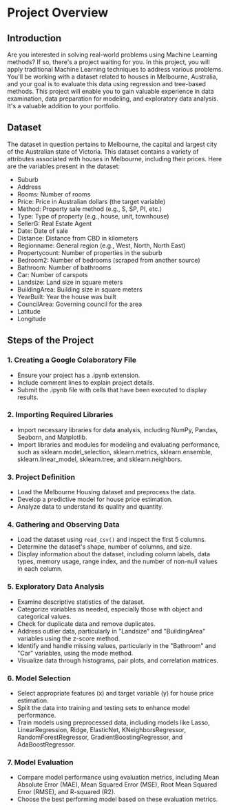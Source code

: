 # Project Overview

## Introduction

Are you interested in solving real-world problems using Machine Learning methods? If so, there's a project waiting for you. In this project, you will apply traditional Machine Learning techniques to address various problems. You'll be working with a dataset related to houses in Melbourne, Australia, and your goal is to evaluate this data using regression and tree-based methods. This project will enable you to gain valuable experience in data examination, data preparation for modeling, and exploratory data analysis. It's a valuable addition to your portfolio.

## Dataset

The dataset in question pertains to Melbourne, the capital and largest city of the Australian state of Victoria. This dataset contains a variety of attributes associated with houses in Melbourne, including their prices. Here are the variables present in the dataset:

- Suburb
- Address
- Rooms: Number of rooms
- Price: Price in Australian dollars (the target variable)
- Method: Property sale method (e.g., S, SP, PI, etc.)
- Type: Type of property (e.g., house, unit, townhouse)
- SellerG: Real Estate Agent
- Date: Date of sale
- Distance: Distance from CBD in kilometers
- Regionname: General region (e.g., West, North, North East)
- Propertycount: Number of properties in the suburb
- Bedroom2: Number of bedrooms (scraped from another source)
- Bathroom: Number of bathrooms
- Car: Number of carspots
- Landsize: Land size in square meters
- BuildingArea: Building size in square meters
- YearBuilt: Year the house was built
- CouncilArea: Governing council for the area
- Latitude
- Longitude

## Steps of the Project

### 1. Creating a Google Colaboratory File
- Ensure your project has a .ipynb extension.
- Include comment lines to explain project details.
- Submit the .ipynb file with cells that have been executed to display results.

### 2. Importing Required Libraries
- Import necessary libraries for data analysis, including NumPy, Pandas, Seaborn, and Matplotlib.
- Import libraries and modules for modeling and evaluating performance, such as sklearn.model_selection, sklearn.metrics, sklearn.ensemble, sklearn.linear_model, sklearn.tree, and sklearn.neighbors.

### 3. Project Definition
- Load the Melbourne Housing dataset and preprocess the data.
- Develop a predictive model for house price estimation.
- Analyze data to understand its quality and quantity.

### 4. Gathering and Observing Data
- Load the dataset using `read_csv()` and inspect the first 5 columns.
- Determine the dataset's shape, number of columns, and size.
- Display information about the dataset, including column labels, data types, memory usage, range index, and the number of non-null values in each column.

### 5. Exploratory Data Analysis
- Examine descriptive statistics of the dataset.
- Categorize variables as needed, especially those with object and categorical values.
- Check for duplicate data and remove duplicates.
- Address outlier data, particularly in "Landsize" and "BuildingArea" variables using the z-score method.
- Identify and handle missing values, particularly in the "Bathroom" and "Car" variables, using the mode method.
- Visualize data through histograms, pair plots, and correlation matrices.

### 6. Model Selection
- Select appropriate features (x) and target variable (y) for house price estimation.
- Split the data into training and testing sets to enhance model performance.
- Train models using preprocessed data, including models like Lasso, LinearRegression, Ridge, ElasticNet, KNeighborsRegressor, RandomForestRegressor, GradientBoostingRegressor, and AdaBoostRegressor.

### 7. Model Evaluation
- Compare model performance using evaluation metrics, including Mean Absolute Error (MAE), Mean Squared Error (MSE), Root Mean Squared Error (RMSE), and R-squared (R2).
- Choose the best performing model based on these evaluation metrics.
